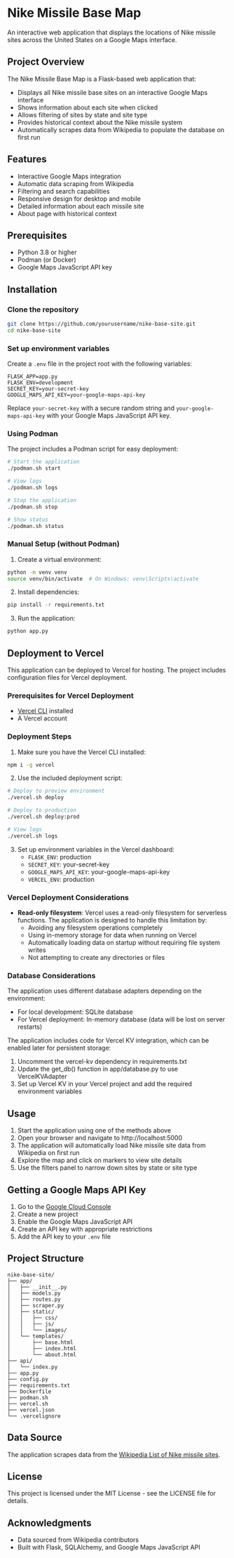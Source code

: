 # Nike Missile Base Map

An interactive web application that displays the locations of Nike missile sites across the United States on a Google Maps interface.

## Project Overview

The Nike Missile Base Map is a Flask-based web application that:

- Displays all Nike missile base sites on an interactive Google Maps interface
- Shows information about each site when clicked
- Allows filtering of sites by state and site type
- Provides historical context about the Nike missile system
- Automatically scrapes data from Wikipedia to populate the database on first run

## Features

- Interactive Google Maps integration
- Automatic data scraping from Wikipedia
- Filtering and search capabilities
- Responsive design for desktop and mobile
- Detailed information about each missile site
- About page with historical context

## Prerequisites

- Python 3.8 or higher
- Podman (or Docker)
- Google Maps JavaScript API key

## Installation

### Clone the repository

```bash
git clone https://github.com/yourusername/nike-base-site.git
cd nike-base-site
```

### Set up environment variables

Create a `.env` file in the project root with the following variables:

```
FLASK_APP=app.py
FLASK_ENV=development
SECRET_KEY=your-secret-key
GOOGLE_MAPS_API_KEY=your-google-maps-api-key
```

Replace `your-secret-key` with a secure random string and `your-google-maps-api-key` with your Google Maps JavaScript API key.

### Using Podman

The project includes a Podman script for easy deployment:

```bash
# Start the application
./podman.sh start

# View logs
./podman.sh logs

# Stop the application
./podman.sh stop

# Show status
./podman.sh status
```

### Manual Setup (without Podman)

1. Create a virtual environment:

```bash
python -m venv venv
source venv/bin/activate  # On Windows: venv\Scripts\activate
```

2. Install dependencies:

```bash
pip install -r requirements.txt
```

3. Run the application:

```bash
python app.py
```

## Deployment to Vercel

This application can be deployed to Vercel for hosting. The project includes configuration files for Vercel deployment.

### Prerequisites for Vercel Deployment

- [Vercel CLI](https://vercel.com/cli) installed
- A Vercel account

### Deployment Steps

1. Make sure you have the Vercel CLI installed:

```bash
npm i -g vercel
```

2. Use the included deployment script:

```bash
# Deploy to preview environment
./vercel.sh deploy

# Deploy to production
./vercel.sh deploy:prod

# View logs
./vercel.sh logs
```

3. Set up environment variables in the Vercel dashboard:
   - `FLASK_ENV`: production
   - `SECRET_KEY`: your-secret-key
   - `GOOGLE_MAPS_API_KEY`: your-google-maps-api-key
   - `VERCEL_ENV`: production

### Vercel Deployment Considerations

- **Read-only filesystem**: Vercel uses a read-only filesystem for serverless functions. The application is designed to handle this limitation by:
  - Avoiding any filesystem operations completely
  - Using in-memory storage for data when running on Vercel
  - Automatically loading data on startup without requiring file system writes
  - Not attempting to create any directories or files

### Database Considerations

The application uses different database adapters depending on the environment:

- For local development: SQLite database
- For Vercel deployment: In-memory database (data will be lost on server restarts)

The application includes code for Vercel KV integration, which can be enabled later for persistent storage:

1. Uncomment the vercel-kv dependency in requirements.txt
2. Update the get_db() function in app/database.py to use VercelKVAdapter
3. Set up Vercel KV in your Vercel project and add the required environment variables

## Usage

1. Start the application using one of the methods above
2. Open your browser and navigate to http://localhost:5000
3. The application will automatically load Nike missile site data from Wikipedia on first run
4. Explore the map and click on markers to view site details
5. Use the filters panel to narrow down sites by state or site type

## Getting a Google Maps API Key

1. Go to the [Google Cloud Console](https://console.cloud.google.com/)
2. Create a new project
3. Enable the Google Maps JavaScript API
4. Create an API key with appropriate restrictions
5. Add the API key to your `.env` file

## Project Structure

```
nike-base-site/
├── app/
│   ├── __init__.py
│   ├── models.py
│   ├── routes.py
│   ├── scraper.py
│   ├── static/
│   │   ├── css/
│   │   ├── js/
│   │   └── images/
│   └── templates/
│       ├── base.html
│       ├── index.html
│       └── about.html
├── api/
│   └── index.py
├── app.py
├── config.py
├── requirements.txt
├── Dockerfile
├── podman.sh
├── vercel.sh
├── vercel.json
└── .vercelignore
```

## Data Source

The application scrapes data from the [Wikipedia List of Nike missile sites](https://en.wikipedia.org/wiki/List_of_Nike_missile_sites).

## License

This project is licensed under the MIT License - see the LICENSE file for details.

## Acknowledgments

- Data sourced from Wikipedia contributors
- Built with Flask, SQLAlchemy, and Google Maps JavaScript API
